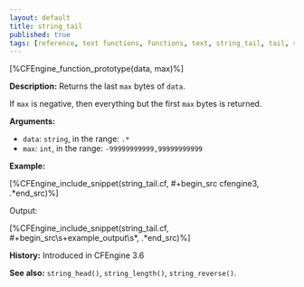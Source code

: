 ```yaml
---
layout: default
title: string_tail
published: true
tags: [reference, text functions, functions, text, string_tail, tail, substring]
---
```


[%CFEngine_function_prototype(data, max)%]

**Description:** Returns the last `max` bytes of `data`.

If `max` is negative, then everything but the first `max` bytes is returned.

**Arguments:**

* `data`: `string`, in the range: `.*`
* `max`: `int`, in the range: `-99999999999,99999999999`

**Example:**

[%CFEngine_include_snippet(string_tail.cf, #\+begin_src cfengine3, .*end_src)%]

Output:

[%CFEngine_include_snippet(string_tail.cf, #\+begin_src\s+example_output\s*, .*end_src)%]

**History:** Introduced in CFEngine 3.6

**See also:** `string_head()`, `string_length()`, `string_reverse()`.
